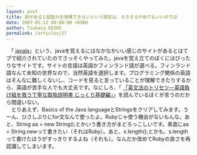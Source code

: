 ```yaml
---
layout: post
title: 欲があると超能力を発揮できないという設定は、そろそろやめてもいいのでは
date: 2007-01-12 00:00:00 +0900
author: Tsukasa OISHI
permalink: /articles/27
---
```



　「 [javala](http://javala.cs.tut.fi/en/welcomePage.do)」という、javaを覚えるにはなかなかいい感じのサイトがあるとはてブで紹介されていたのでさっそくやってみた。javaを覚え立てのぼくにはぴったりなサイトです。サイトの言語は英語かフィンランド語が選べる。フィンランド語なんて未知の世界なので、当然英語を選択します。プログラミング関係の英語はそんなに難しくないし、コードを見ると言っていることが理解できたりするから、英語が苦手な人でも大丈夫です。なにしろ、「 [「英文法のトリセツ—英語負け組を救う丁寧な取扱説明書 じっくり基礎編」](http://www.amazon.co.jp/%E8%8B%B1%E6%96%87%E6%B3%95%E3%81%AE%E3%83%88%E3%83%AA%E3%82%BB%E3%83%84%E2%80%94%E8%8B%B1%E8%AA%9E%E8%B2%A0%E3%81%91%E7%B5%84%E3%82%92%E6%95%91%E3%81%86%E4%B8%81%E5%AF%A7%E3%81%AA%E5%8F%96%E6%89%B1%E8%AA%AC%E6%98%8E%E6%9B%B8-%E3%81%98%E3%81%A3%E3%81%8F%E3%82%8A%E5%9F%BA%E7%A4%8E%E7%B7%A8-%E9%98%BF%E5%B7%9D-%E3%82%A4%E3%83%81%E3%83%AD%E3%83%B2/dp/4757408447%3FSubscriptionId%3DAKIAIKJECTBTL3JTYTKA%26tag%3Dkaeruspoon-22%26linkCode%3Dxm2%26camp%3D2025%26creative%3D165953%26creativeASIN%3D4757408447)」を読んでいるぼくが言うのだから間違いない。  
　とりあえず、Basics of the Java languageとStringsをクリアしてみます。うーん、ひさしぶりにfor文なんて使ったよ。Rubyじゃ使う機会がないもんな。あと、String aa = new String();とかいう書き方がまどろっこしいです。素直にaa = String.newって書きたい（それはRuby）。あと、s.length();とかも、s.lengthって書けたほうがすっきりするよね（それも）。なんだか改めてRubyの良さを再認識してしまいます。  

